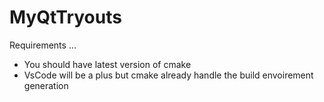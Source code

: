 # MyQtTryouts

Requirements ...

* You should have latest version of cmake 
* VsCode will be a plus but cmake already handle the build envoirement generation



